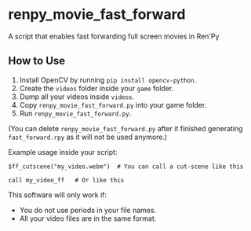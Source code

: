 # renpy_movie_fast_forward

A script that enables fast forwarding full screen movies in Ren'Py

## How to Use

1. Install OpenCV by running `pip install opencv-python`.
2. Create the `videos` folder inside your `game` folder.
3. Dump all your videos inside `videos`.
4. Copy `renpy_movie_fast_forward.py` into your game folder.
5. Run `renpy_movie_fast_forward.py`.

(You can delete `renpy_movie_fast_forward.py` after it finished generating `fast_forward.rpy` as it will not be used anymore.)

Example usage inside your script:

```
$ff_cutscene("my_video.webm")  # You can call a cut-scene like this

call my_video_ff   # Or like this
```

This software will only work if:

- You do not use periods in your file names.
- All your video files are in the same format.
